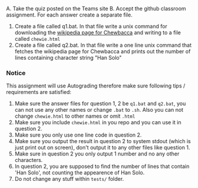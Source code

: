 A. Take the quiz posted on the Teams site
B. Accept the github classroom assignment. For each answer create a separate file.

1. Create a file called q1.bat. In that file write a unix command for downloading the [wikipedia page for Chewbacca](https://en.wikipedia.org/wiki/Chewbacca) and writing to a file called `chewie.html`
2. Create a file called q2.bat. In that file write a one line unix command that fetches the wikipedia page for Chewbacca and prints out the number of lines containing character string "Han Solo"

### Notice
This assignment will use Autograding therefore make sure following tips / requirements are satisfied:
1. Make sure the answer files for question 1, 2 be `q1.bat` and `q2.bat`, you can not use any other names or change `.bat` to `.sh`. Also you can not change `chewie.html` to other names or omit `.html`
2. Make sure you include `chewie.html` in you repo and you can use it in question 2.
3. Make sure you only use one line code in question 2.
4. Make sure you output the result in question 2 to system stdout (which is just print out on screen), don't output it to any other files like question 1.
5. Make sure in question 2 you only output 1 number and no any other characters.
6. In question 2, you are supposed to find the number of lines that contain 'Han Solo', not counting the appearence of Han Solo.
7. Do not change any stuff within `tests/` folder.
